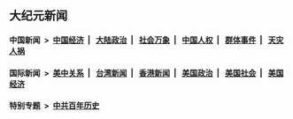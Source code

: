 ## 大纪元新闻

#### 中国新闻 &nbsp;>&nbsp; [中国经济](indexes/ncid283/README.md?05091645) &nbsp;| &nbsp; [大陆政治](indexes/ncid277/README.md?05091645) &nbsp;| &nbsp; [社会万象](indexes/ncid282/README.md?05091645) &nbsp;| &nbsp; [中国人权](indexes/ncid278/README.md?05091645) &nbsp;| &nbsp; [群体事件](indexes/ncid279/README.md?05091645) &nbsp;| &nbsp; [天灾人祸](indexes/ncid280/README.md?05091645)

#### 国际新闻 &nbsp;>&nbsp; [美中关系](indexes/nf1412576/README.md?05091645) &nbsp;| &nbsp; [台湾新闻](indexes/ncid1349361/README.md?05091645) &nbsp;| &nbsp; [香港新闻](indexes/ncid1349362/README.md?05091645) &nbsp;| &nbsp; [美国政治](indexes/ncid1078159/README.md?05091645) &nbsp;| &nbsp; [美国社会](indexes/ncid1078160/README.md?05091645) &nbsp;| &nbsp; [美国经济](indexes/ncid1078158/README.md?05091645)

#### 特别专题 &nbsp;>&nbsp; [中共百年历史](https://github.com/epoch-news/epoch-special/blob/master/README.md?05091645)  
